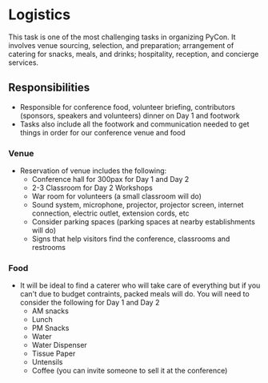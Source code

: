 # Logistics

This task is one of the most challenging tasks in organizing PyCon. It involves venue sourcing, selection, and preparation; arrangement of catering for snacks, meals, and drinks; hospitality, reception, and concierge services.

## Responsibilities

- Responsible for conference food, volunteer briefing, contributors (sponsors, speakers and volunteers) dinner on Day 1 and footwork
- Tasks also include all the footwork and communication needed to get things in order for our conference venue and food

### Venue
- Reservation of venue includes the following:
   - Conference hall for 300pax for Day 1 and Day 2
   - 2-3 Classroom for Day 2 Workshops
   - War room for volunteers (a small classroom will do)
   - Sound system, microphone, projector, projector screen, internet connection, electric outlet, extension cords, etc
   - Consider parking spaces (parking spaces at nearby establishments will do)
   - Signs that help visitors find the conference, classrooms and restrooms

### Food
- It will be ideal to find a caterer who will take care of everything but if you can't due to budget contraints, packed meals will do. You will need to consider the following for Day 1 and Day 2
   - AM snacks 
   - Lunch
   - PM Snacks
   - Water
   - Water Dispenser
   - Tissue Paper
   - Untensils
   - Coffee (you can invite someone to sell it at the conference)

